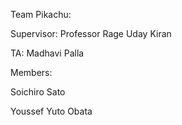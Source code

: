 Team Pikachu:

Supervisor: Professor Rage Uday Kiran

TA: Madhavi Palla

Members:

 Soichiro Sato
 
 Youssef Yuto Obata

 

